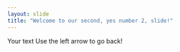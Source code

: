 ```yaml
---
layout: slide
title: "Welcome to our second, yes number 2, slide!"
---
```

Your text
Use the left arrow to go back!
